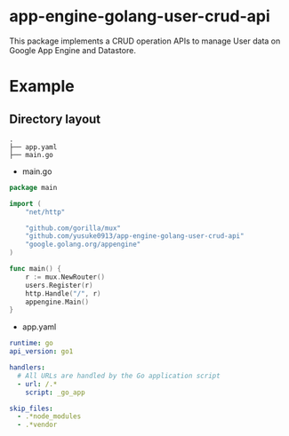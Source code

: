# app-engine-golang-user-crud-api
This package implements a CRUD operation APIs to manage User data on Google App Engine and Datastore.

# Example


## Directory layout
    .
    ├── app.yaml
    ├── main.go

- main.go
```go
package main

import (
	"net/http"

	"github.com/gorilla/mux"
	"github.com/yusuke0913/app-engine-golang-user-crud-api"
	"google.golang.org/appengine"
)

func main() {
	r := mux.NewRouter()
	users.Register(r)
	http.Handle("/", r)
	appengine.Main()
}
```

- app.yaml
```yaml
runtime: go
api_version: go1

handlers:
  # All URLs are handled by the Go application script
  - url: /.*
    script: _go_app

skip_files:
  - .*node_modules
  - .*vendor
````